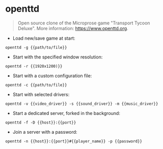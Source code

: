 # openttd

> Open source clone of the Microprose game "Transport Tycoon Deluxe".
> More information: <https://www.openttd.org>.

- Load new/save game at start:

`openttd -g {{path/to/file}}`

- Start with the specified window resolution:

`openttd -r {{1920x1200)}}`

- Start with a custom configuration file:

`openttd -c {{path/to/file}}`

- Start with selected drivers:

`openttd -v {{video_driver}} -s {{sound_driver}} -m {{music_driver}}`

- Start a dedicated server, forked in the background:

`openttd -f -D {{host}}:{{port}}`

- Join a server with a password:

`openttd -n {{host}}:{{port}}#{{player_name}} -p {{password}}`
